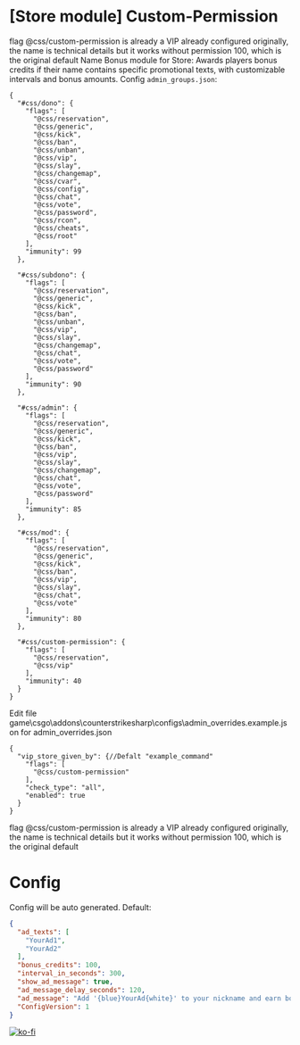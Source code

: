 # [Store module] Custom-Permission

flag @css/custom-permission is already a VIP already configured originally, the name is technical details but it works without permission 100, which is the original default
Name Bonus module for Store: Awards players bonus credits if their name contains specific promotional texts, with customizable intervals and bonus amounts.
Config `admin_groups.json`:
```
{
  "#css/dono": {
    "flags": [
      "@css/reservation",
      "@css/generic",
      "@css/kick",
      "@css/ban",
      "@css/unban",
      "@css/vip",
      "@css/slay",
      "@css/changemap",
      "@css/cvar",
      "@css/config",
      "@css/chat",
      "@css/vote",
      "@css/password",
      "@css/rcon",
      "@css/cheats",
      "@css/root"
    ],
    "immunity": 99
  },
  
  "#css/subdono": {
    "flags": [
      "@css/reservation",
      "@css/generic",
      "@css/kick",
      "@css/ban",
      "@css/unban",
      "@css/vip",
      "@css/slay",
      "@css/changemap",
      "@css/chat",
      "@css/vote",
      "@css/password"
    ],
    "immunity": 90
  },
  
  "#css/admin": {
    "flags": [
      "@css/reservation",
      "@css/generic",
      "@css/kick",
      "@css/ban",
      "@css/vip",
      "@css/slay",
      "@css/changemap",
      "@css/chat",
      "@css/vote",
      "@css/password"
    ],
    "immunity": 85
  },
  
  "#css/mod": {
    "flags": [
      "@css/reservation",
      "@css/generic",
      "@css/kick",
      "@css/ban",
      "@css/vip",
      "@css/slay",
      "@css/chat",
      "@css/vote"
    ],
    "immunity": 80
  },
  
  "#css/custom-permission": {
    "flags": [
      "@css/reservation",
      "@css/vip"
    ],
    "immunity": 40
  }
}
```

Edit file game\csgo\addons\counterstrikesharp\configs\admin_overrides.example.json for admin_overrides.json

```
{
  "vip_store_given_by": {//Defalt "example_command"
    "flags": [
      "@css/custom-permission"
    ],
    "check_type": "all",
    "enabled": true
  }
}
```

flag @css/custom-permission is already a VIP already configured originally, the name is technical details but it works without permission 100, which is the original default

# Config
Config will be auto generated. Default:
```json
{
  "ad_texts": [
    "YourAd1",
    "YourAd2"
  ],
  "bonus_credits": 100,
  "interval_in_seconds": 300,
  "show_ad_message": true,
  "ad_message_delay_seconds": 120,
  "ad_message": "Add '{blue}YourAd{white}' to your nickname and earn bonus credits!",
  "ConfigVersion": 1
}
```
[![ko-fi](https://ko-fi.com/img/githubbutton_sm.svg)](https://ko-fi.com/L4L611665R)
